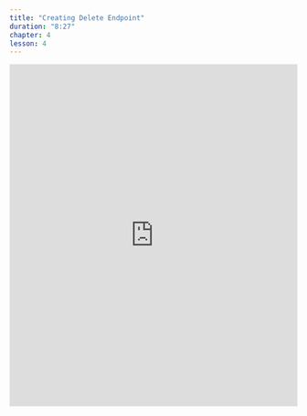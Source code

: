 ```yaml
---
title: "Creating Delete Endpoint"
duration: "8:27"
chapter: 4
lesson: 4
---
```


<iframe width="100%" height="600" src="https://www.youtube.com/embed/g-E6sBAXR14" title="YouTube video player" frameborder="0" allow="accelerometer; autoplay; clipboard-write; encrypted-media; gyroscope; picture-in-picture; web-share" allowfullscreen></iframe>